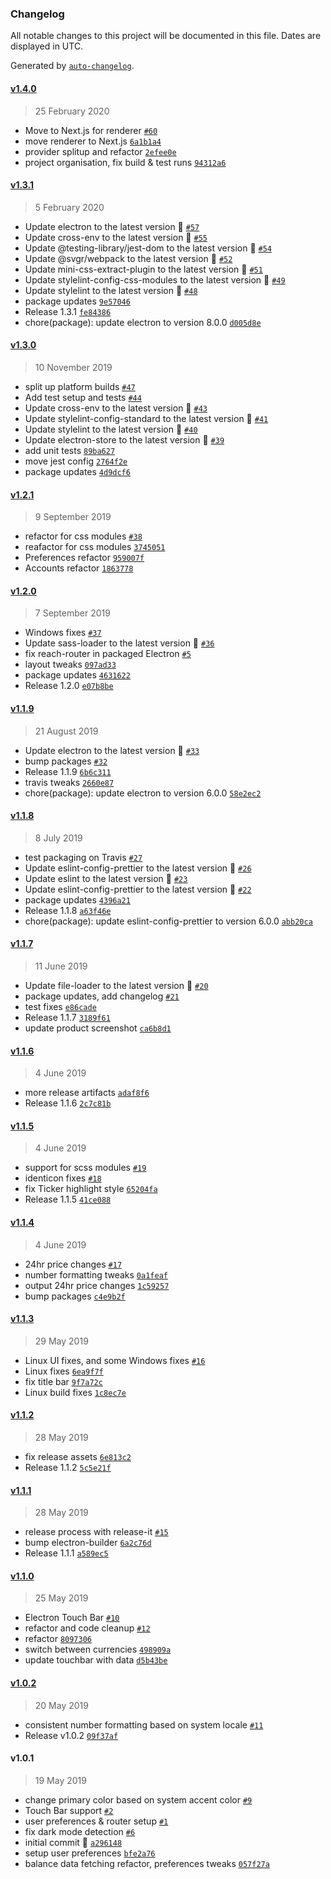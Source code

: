 ### Changelog

All notable changes to this project will be documented in this file. Dates are displayed in UTC.

Generated by [`auto-changelog`](https://github.com/CookPete/auto-changelog).

#### [v1.4.0](https://github.com/kremalicious/blowfish/compare/v1.3.1...v1.4.0)

> 25 February 2020

- Move to Next.js for renderer [`#60`](https://github.com/kremalicious/blowfish/pull/60)
- move renderer to Next.js [`6a1b1a4`](https://github.com/kremalicious/blowfish/commit/6a1b1a4c3a0717497541fcf4240cf51af89e8ca7)
- provider splitup and refactor [`2efee0e`](https://github.com/kremalicious/blowfish/commit/2efee0ec7399193c553bbb3a3878d0af30be1fcf)
- project organisation, fix build & test runs [`94312a6`](https://github.com/kremalicious/blowfish/commit/94312a6902f5b9cda05498000c565228449765cf)

#### [v1.3.1](https://github.com/kremalicious/blowfish/compare/v1.3.0...v1.3.1)

> 5 February 2020

- Update electron to the latest version 🚀 [`#57`](https://github.com/kremalicious/blowfish/pull/57)
- Update cross-env to the latest version 🚀 [`#55`](https://github.com/kremalicious/blowfish/pull/55)
- Update @testing-library/jest-dom to the latest version 🚀 [`#54`](https://github.com/kremalicious/blowfish/pull/54)
- Update @svgr/webpack to the latest version 🚀 [`#52`](https://github.com/kremalicious/blowfish/pull/52)
- Update mini-css-extract-plugin to the latest version 🚀 [`#51`](https://github.com/kremalicious/blowfish/pull/51)
- Update stylelint-config-css-modules to the latest version 🚀 [`#49`](https://github.com/kremalicious/blowfish/pull/49)
- Update stylelint to the latest version 🚀 [`#48`](https://github.com/kremalicious/blowfish/pull/48)
- package updates [`9e57046`](https://github.com/kremalicious/blowfish/commit/9e57046fa5fb87c95cacb18216ddb166428eab21)
- Release 1.3.1 [`fe84386`](https://github.com/kremalicious/blowfish/commit/fe84386ff2fe26e012540e7624d65af5786dd161)
- chore(package): update electron to version 8.0.0 [`d005d8e`](https://github.com/kremalicious/blowfish/commit/d005d8e8128b734a236d3874770e186f02b16a50)

#### [v1.3.0](https://github.com/kremalicious/blowfish/compare/v1.2.1...v1.3.0)

> 10 November 2019

- split up platform builds [`#47`](https://github.com/kremalicious/blowfish/pull/47)
- Add test setup and tests [`#44`](https://github.com/kremalicious/blowfish/pull/44)
- Update cross-env to the latest version 🚀 [`#43`](https://github.com/kremalicious/blowfish/pull/43)
- Update stylelint-config-standard to the latest version 🚀 [`#41`](https://github.com/kremalicious/blowfish/pull/41)
- Update stylelint to the latest version 🚀 [`#40`](https://github.com/kremalicious/blowfish/pull/40)
- Update electron-store to the latest version 🚀 [`#39`](https://github.com/kremalicious/blowfish/pull/39)
- add unit tests [`89ba627`](https://github.com/kremalicious/blowfish/commit/89ba627365fed750435b3b7658618005c881b2ab)
- move jest config [`2764f2e`](https://github.com/kremalicious/blowfish/commit/2764f2eda83ed4a910d553d67a2fc24a5f79caee)
- package updates [`4d9dcf6`](https://github.com/kremalicious/blowfish/commit/4d9dcf68eba5163828df0cee3c8d64edaebd39bf)

#### [v1.2.1](https://github.com/kremalicious/blowfish/compare/v1.2.0...v1.2.1)

> 9 September 2019

- refactor for css modules [`#38`](https://github.com/kremalicious/blowfish/pull/38)
- reafactor for css modules [`3745051`](https://github.com/kremalicious/blowfish/commit/3745051637e5dd245ce63f5eadecbd986a269ea6)
- Preferences refactor [`959007f`](https://github.com/kremalicious/blowfish/commit/959007f7038dfa845de57be24e78b5f531aaf3a7)
- Accounts refactor [`1863778`](https://github.com/kremalicious/blowfish/commit/1863778c4834b1dc8135db1ff882ad3347a9c4c4)

#### [v1.2.0](https://github.com/kremalicious/blowfish/compare/v1.1.9...v1.2.0)

> 7 September 2019

- Windows fixes [`#37`](https://github.com/kremalicious/blowfish/pull/37)
- Update sass-loader to the latest version 🚀 [`#36`](https://github.com/kremalicious/blowfish/pull/36)
- fix reach-router in packaged Electron [`#5`](https://github.com/kremalicious/blowfish/issues/5)
- layout tweaks [`097ad33`](https://github.com/kremalicious/blowfish/commit/097ad334771aadfeae8924c08214ffff35093a08)
- package updates [`4631622`](https://github.com/kremalicious/blowfish/commit/463162294d19287d8ebdff0f7249446a7e4d2630)
- Release 1.2.0 [`e07b8be`](https://github.com/kremalicious/blowfish/commit/e07b8be25c84aefad086fb94c1f51d48f3aa1af5)

#### [v1.1.9](https://github.com/kremalicious/blowfish/compare/v1.1.8...v1.1.9)

> 21 August 2019

- Update electron to the latest version 🚀 [`#33`](https://github.com/kremalicious/blowfish/pull/33)
- bump packages [`#32`](https://github.com/kremalicious/blowfish/pull/32)
- Release 1.1.9 [`6b6c311`](https://github.com/kremalicious/blowfish/commit/6b6c311b6121821a8e058baf9fb5679ca15fbee6)
- travis tweaks [`2660e87`](https://github.com/kremalicious/blowfish/commit/2660e87aaf3f9e6fadd4dfc3cfb223689cb4b090)
- chore(package): update electron to version 6.0.0 [`58e2ec2`](https://github.com/kremalicious/blowfish/commit/58e2ec2c4b2f2191405f642628992890ee7238bb)

#### [v1.1.8](https://github.com/kremalicious/blowfish/compare/v1.1.7...v1.1.8)

> 8 July 2019

- test packaging on Travis [`#27`](https://github.com/kremalicious/blowfish/pull/27)
- Update eslint-config-prettier to the latest version 🚀 [`#26`](https://github.com/kremalicious/blowfish/pull/26)
- Update eslint to the latest version 🚀 [`#23`](https://github.com/kremalicious/blowfish/pull/23)
- Update eslint-config-prettier to the latest version 🚀 [`#22`](https://github.com/kremalicious/blowfish/pull/22)
- package updates [`4396a21`](https://github.com/kremalicious/blowfish/commit/4396a21e3bf6f208fa6bea4924740a5a76ca0820)
- Release 1.1.8 [`a63f46e`](https://github.com/kremalicious/blowfish/commit/a63f46ed58d04e3e23fd8efc1b615594ba866890)
- chore(package): update eslint-config-prettier to version 6.0.0 [`abb20ca`](https://github.com/kremalicious/blowfish/commit/abb20caf5dfb9ae9a092a43f3f0be9398d746f72)

#### [v1.1.7](https://github.com/kremalicious/blowfish/compare/v1.1.6...v1.1.7)

> 11 June 2019

- Update file-loader to the latest version 🚀 [`#20`](https://github.com/kremalicious/blowfish/pull/20)
- package updates, add changelog [`#21`](https://github.com/kremalicious/blowfish/issues/21)
- test fixes [`e86cade`](https://github.com/kremalicious/blowfish/commit/e86cade48b7f58c4403c8a3d7a5ecc412aab7d81)
- Release 1.1.7 [`3189f61`](https://github.com/kremalicious/blowfish/commit/3189f61596d533fdc1891b982e8a81527e81fe49)
- update product screenshot [`ca6b8d1`](https://github.com/kremalicious/blowfish/commit/ca6b8d150386a2716f1d40bb7ee6f0001319cf4a)

#### [v1.1.6](https://github.com/kremalicious/blowfish/compare/v1.1.5...v1.1.6)

> 4 June 2019

- more release artifacts [`adaf8f6`](https://github.com/kremalicious/blowfish/commit/adaf8f65144a937e17d533250826450f74172f49)
- Release 1.1.6 [`2c7c81b`](https://github.com/kremalicious/blowfish/commit/2c7c81b2fe99a68b185944a85ee1052d59e78240)

#### [v1.1.5](https://github.com/kremalicious/blowfish/compare/v1.1.4...v1.1.5)

> 4 June 2019

- support for scss modules [`#19`](https://github.com/kremalicious/blowfish/pull/19)
- identicon fixes [`#18`](https://github.com/kremalicious/blowfish/pull/18)
- fix Ticker highlight style [`65204fa`](https://github.com/kremalicious/blowfish/commit/65204fa0ff7bf1a24faad86a60bd8ba431b6208b)
- Release 1.1.5 [`41ce088`](https://github.com/kremalicious/blowfish/commit/41ce088313b99982f384be1a22e7748d9a793eb6)

#### [v1.1.4](https://github.com/kremalicious/blowfish/compare/v1.1.3...v1.1.4)

> 4 June 2019

- 24hr price changes [`#17`](https://github.com/kremalicious/blowfish/pull/17)
- number formatting tweaks [`0a1feaf`](https://github.com/kremalicious/blowfish/commit/0a1feafa7460b45f822e547771abc5cb25711d12)
- output 24hr price changes [`1c59257`](https://github.com/kremalicious/blowfish/commit/1c5925741751c070db6fd8d64054321cd2d17bb2)
- bump packages [`c4e9b2f`](https://github.com/kremalicious/blowfish/commit/c4e9b2ff3e7acdd321cfa6253c837566b134d020)

#### [v1.1.3](https://github.com/kremalicious/blowfish/compare/v1.1.2...v1.1.3)

> 29 May 2019

- Linux UI fixes, and some Windows fixes [`#16`](https://github.com/kremalicious/blowfish/pull/16)
- Linux fixes [`6ea9f7f`](https://github.com/kremalicious/blowfish/commit/6ea9f7ffb3502238c4b1b7f4702f8f9cc93445b5)
- fix title bar [`9f7a72c`](https://github.com/kremalicious/blowfish/commit/9f7a72cc483db7d7a9414ec06ac89aa5cb1c3af2)
- Linux build fixes [`1c8ec7e`](https://github.com/kremalicious/blowfish/commit/1c8ec7ee87d904b2d12203d5da09b201353ac364)

#### [v1.1.2](https://github.com/kremalicious/blowfish/compare/v1.1.1...v1.1.2)

> 28 May 2019

- fix release assets [`6e813c2`](https://github.com/kremalicious/blowfish/commit/6e813c20ead3d2f1b8e40b52d1d02f45fb668579)
- Release 1.1.2 [`5c5e21f`](https://github.com/kremalicious/blowfish/commit/5c5e21fda4d06b7fa13f7ea3b3e8e222b1fda62f)

#### [v1.1.1](https://github.com/kremalicious/blowfish/compare/v1.1.0...v1.1.1)

> 28 May 2019

- release process with release-it [`#15`](https://github.com/kremalicious/blowfish/pull/15)
- bump electron-builder [`6a2c76d`](https://github.com/kremalicious/blowfish/commit/6a2c76d5683c881647716d460232cc7f81b12cc2)
- Release 1.1.1 [`a589ec5`](https://github.com/kremalicious/blowfish/commit/a589ec564c05fbc1800f20edb09e26a44fe063c1)

#### [v1.1.0](https://github.com/kremalicious/blowfish/compare/v1.0.2...v1.1.0)

> 25 May 2019

- Electron Touch Bar [`#10`](https://github.com/kremalicious/blowfish/pull/10)
- refactor and code cleanup [`#12`](https://github.com/kremalicious/blowfish/pull/12)
- refactor [`8097306`](https://github.com/kremalicious/blowfish/commit/8097306dceefda7e6e090b043042f63c9e617b61)
- switch between currencies [`498909a`](https://github.com/kremalicious/blowfish/commit/498909a8f4284b4d65f2bcfe105ba34d38329d4b)
- update touchbar with data [`d5b43be`](https://github.com/kremalicious/blowfish/commit/d5b43be6ec7a9d591742f43e1824b4bce8c771ab)

#### [v1.0.2](https://github.com/kremalicious/blowfish/compare/v1.0.1...v1.0.2)

> 20 May 2019

- consistent number formatting based on system locale [`#11`](https://github.com/kremalicious/blowfish/pull/11)
- Release v1.0.2 [`09f37af`](https://github.com/kremalicious/blowfish/commit/09f37af8d59d05bc596cd90113648c324c5abaf3)

#### v1.0.1

> 19 May 2019

- change primary color based on system accent color [`#9`](https://github.com/kremalicious/blowfish/pull/9)
- Touch Bar support [`#2`](https://github.com/kremalicious/blowfish/pull/2)
- user preferences & router setup [`#1`](https://github.com/kremalicious/blowfish/pull/1)
- fix dark mode detection [`#6`](https://github.com/kremalicious/blowfish/issues/6)
- initial commit 🐡 [`a296148`](https://github.com/kremalicious/blowfish/commit/a296148f5be0cb218d757f544cda11ce1ec20ccc)
- setup user preferences [`bfe2a76`](https://github.com/kremalicious/blowfish/commit/bfe2a76ad68e88626044e9f4215aa44dbffa3686)
- balance data fetching refactor, preferences tweaks [`057f27a`](https://github.com/kremalicious/blowfish/commit/057f27a970e0833a6b4c8f8b43de5e04a59e79e0)
